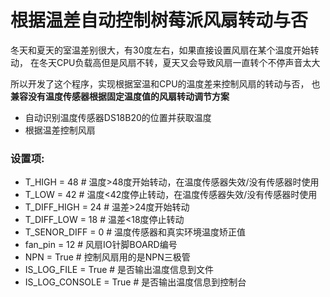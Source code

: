 # 根据温差自动控制树莓派风扇转动与否
冬天和夏天的室温差别很大，有30度左右，如果直接设置风扇在某个温度开始转动，
在冬天CPU负载高但是风扇不转，夏天又会导致风扇一直转个不停声音太大

所以开发了这个程序，实现根据室温和CPU的温度差来控制风扇的转动与否，
也**兼容没有温度传感器根据固定温度值的风扇转动调节方案**

- 自动识别温度传感器DS18B20的位置并获取温度
- 根据温差控制风扇

### 设置项:

- T_HIGH = 48  		\# 温度>48度开始转动，在温度传感器失效/没有传感器时使用
- T_LOW = 42  		\# 温度<42度停止转动，在温度传感器失效/没有传感器时使用
- T_DIFF_HIGH = 24  \# 温差>24度开始转动
- T_DIFF_LOW = 18  	\# 温差<18度停止转动
- T_SENOR_DIFF = 0  \# 温度传感器和真实环境温度矫正值
- fan_pin = 12  	\# 风扇IO针脚BOARD编号
- NPN = True  		\# 控制风扇用的是NPN三极管
- IS_LOG_FILE = True  \# 是否输出温度信息到文件
- IS_LOG_CONSOLE = True  \# 是否输出温度信息到控制台



